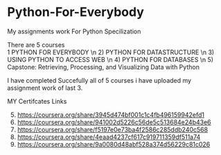 # Python-For-Everybody
My assignments work For Python Specilization

There are 5 courses  
1 PYTHON FOR EVERYBODY \n
2) PYTHON FOR DATASTRUCTURE \n
3) USING PYTHON TO ACCESS WEB \n
4) PYTHON FOR DATABASES \n
5) Capstone: Retrieving, Processing, and Visualizing Data with Python

I have completed Succefully all of 5 courses i have uploaded my assignment work of last 3.

MY Certifcates Links

5) https://coursera.org/share/3945d474bf001c1c4fb496159942efd1
4) https://coursera.org/share/941002d5226c56de5c513684e24b43e6
3) https://coursera.org/share/f5197e0e73ba4f2586c285ddb240c568
2) https://coursera.org/share/4eaad4237cf617c919711359df511a74
1) https://coursera.org/share/9a0080d48abf528a374d56229c81c026
